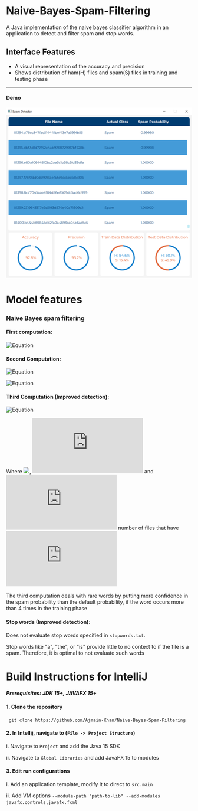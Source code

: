 # Naive-Bayes-Spam-Filtering
A Java implementation of the naive bayes classifier algorithm in an application to detect and filter spam and stop words.

## Interface Features
- A visual representation of the accuracy and precision
- Shows distribution of ham(H) files and spam(S) files in training and testing phase
---
#### Demo
![Preview](./demo/NaiveBayesSpamDetection.png?raw=true)

# Model features

### Naive Bayes spam filtering
#### First computation:

![Equation](https://latex.codecogs.com/svg.latex?Pr(W_i|S)=\frac{Pr(W_i|S)}{Pr(S|W_i)&space;&plus;&space;Pr(W_i|H)})

#### Second Computation:

![Equation](https://latex.codecogs.com/svg.latex?\eta&space;=&space;\sum_{i&space;=&space;1}^{N}[\ln&space;(1-Pr(S|W_i))-ln(Pr(S|W_i))])

![Equation](https://latex.codecogs.com/svg.latex?Pr(S|F)&space;=&space;\frac{1}{1&plus;e^\eta})

#### Third Computation (Improved detection):

![Equation](https://latex.codecogs.com/svg.latex?Pr%27(S|W_i)=&space;\frac{s&space;\cdot&space;Pr(S)&space;&plus;&space;n&space;\cdot&space;Pr(S|W_i)}{s&plus;n})

Where <img src="https://render.githubusercontent.com/render/math?math=Pr(S) = 0.5">, ![Equation](https://latex.codecogs.com/svg.latex?s&space;=&space;4) and ![Equation](https://latex.codecogs.com/svg.latex?n&space;=) number of files that have ![Equation](https://latex.codecogs.com/svg.latex?W_i)

The third computation deals with rare words by putting more confidence in the spam probability than the default probability, if the word occurs more than 4 times in the training phase
#### Stop words (Improved detection):
Does not evaluate stop words specified in `stopwords.txt`.

Stop words like "a", "the", or "is" provide little to no context to if the file is a spam. Therefore, it is optimal to not evaluate such words

# Build Instructions for IntelliJ
#### *Prerequisites: JDK 15+, JAVAFX 15+*

#### 1. Clone the repository
     git clone https://github.com/Ajmain-Khan/Naive-Bayes-Spam-Filtering

#### 2. In Intellij, navigate to (`File -> Project Structure`)
i. Navigate to `Project` and add the Java 15 SDK

ii. Navigate to `Global Libraries` and add JavaFX 15 to modules

#### 3. Edit run configurations
i. Add an application template, modify it to direct to `src.main`

ii. Add VM options `--module-path "path-to-lib" --add-modules javafx.controls,javafx.fxml`
